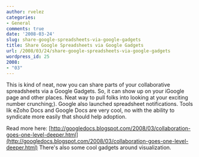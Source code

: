 ```yaml
---
author: rvelez
categories:
- General
comments: true
date: '2008-03-24'
slug: share-google-spreadsheets-via-google-gadgets
title: Share Google Spreadsheets via Google Gadgets
url: /2008/03/24/share-google-spreadsheets-via-google-gadgets
wordpress_id: 25
2008:
- "03"
---
```



This is kind of neat, now you can share parts of your collaborative spreadsheets via a Google Gadgets. So, it can show up on your iGoogle page and other places. Neat way to pull folks into looking at your exciting number crunching;). Google also launched spreadsheet notifications. Tools lik eZoho Docs and Google Docs are very cool, no with the ability to syndicate more easily that should help adoption.

 

Read more here: [http://googledocs.blogspot.com/2008/03/collaboration-goes-one-level-deeper.html](http://googledocs.blogspot.com/2008/03/collaboration-goes-one-level-deeper.html) There's also some cool gadgets around visualization. 

